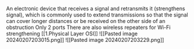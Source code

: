 An electronic device that receives a signal and retransmits it (strengthens signal), which is commonly used to extend transmissions so that the signal can cover longer distances or be received on the other side of an obstruction
Only 2 ports
There are also wireless repeaters for Wi-Fi strengthening
[[1.Physical Layer OSI]]
![[Pasted image 20240207203015.png]]
![[Pasted image 20240207203229.png]]